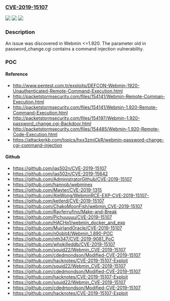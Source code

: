 ### [CVE-2019-15107](https://cve.mitre.org/cgi-bin/cvename.cgi?name=CVE-2019-15107)
![](https://img.shields.io/static/v1?label=Product&message=n%2Fa&color=blue)
![](https://img.shields.io/static/v1?label=Version&message=n%2Fa&color=blue)
![](https://img.shields.io/static/v1?label=Vulnerability&message=n%2Fa&color=brighgreen)

### Description

An issue was discovered in Webmin <=1.920. The parameter old in password_change.cgi contains a command injection vulnerability.

### POC

#### Reference
- http://www.pentest.com.tr/exploits/DEFCON-Webmin-1920-Unauthenticated-Remote-Command-Execution.html
- http://packetstormsecurity.com/files/154141/Webmin-Remote-Comman-Execution.html
- http://packetstormsecurity.com/files/154141/Webmin-1.920-Remote-Command-Execution.html
- http://packetstormsecurity.com/files/154197/Webmin-1.920-password_change.cgi-Backdoor.html
- http://packetstormsecurity.com/files/154485/Webmin-1.920-Remote-Code-Execution.html
- https://attackerkb.com/topics/hxx3zmiCkR/webmin-password-change-cgi-command-injection

#### Github
- https://github.com/jas502n/CVE-2019-15107
- https://github.com/jas502n/CVE-2019-15642
- https://github.com/AdministratorGithub/CVE-2019-15107
- https://github.com/hannob/webminex
- https://github.com/Mayter/CVE-2019-1315
- https://github.com/AleWong/WebminRCE-EXP-CVE-2019-15107-
- https://github.com/ketlerd/CVE-2019-15107
- https://github.com/ChakoMoonFish/webmin_CVE-2019-15107
- https://github.com/Rayferrufino/Make-and-Break
- https://github.com/Pichuuuuu/CVE-2019-15107
- https://github.com/HACHp1/webmin_docker_and_exp
- https://github.com/MuirlandOracle/CVE-2019-15107
- https://github.com/n0obit4/Webmin_1.890-POC
- https://github.com/nth347/CVE-2019-9081_PoC
- https://github.com/whokilleddb/CVE-2019-15107
- https://github.com/squid22/Webmin_CVE-2019-15107
- https://github.com/cdedmondson/Modified-CVE-2019-15107
- https://github.com/hacknotes/CVE-2019-15107-Exploit
- https://github.com/squid22/Webmin_CVE-2019-15107
- https://github.com/cdedmondson/Modified-CVE-2019-15107
- https://github.com/hacknotes/CVE-2019-15107-Exploit
- https://github.com/squid22/Webmin_CVE-2019-15107
- https://github.com/cdedmondson/Modified-CVE-2019-15107
- https://github.com/hacknotes/CVE-2019-15107-Exploit

